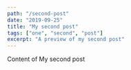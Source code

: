 ```yaml
---
path: "/second-post"
date: "2019-09-25"
title: "My second post"
tags: ["one", "second", "post"]
excerpt: "A preview of my second post"
---
```


Content of My second post
